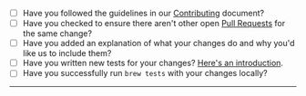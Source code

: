 - [ ] Have you followed the guidelines in our [Contributing](https://github.com/jmuelbert/homebrew-qtifw/blob/master/CONTRIBUTING.md) document?
- [ ] Have you checked to ensure there aren't other open [Pull Requests](https://github.com/jmuelbert/homebrew-qtifw/pulls) for the same change?
- [ ] Have you added an explanation of what your changes do and why you'd like us to include them?
- [ ] Have you written new tests for your changes? [Here's an introduction](https://help.github.com/articles/creating-a-pull-request/).
- [ ] Have you successfully run `brew tests` with your changes locally?

-----